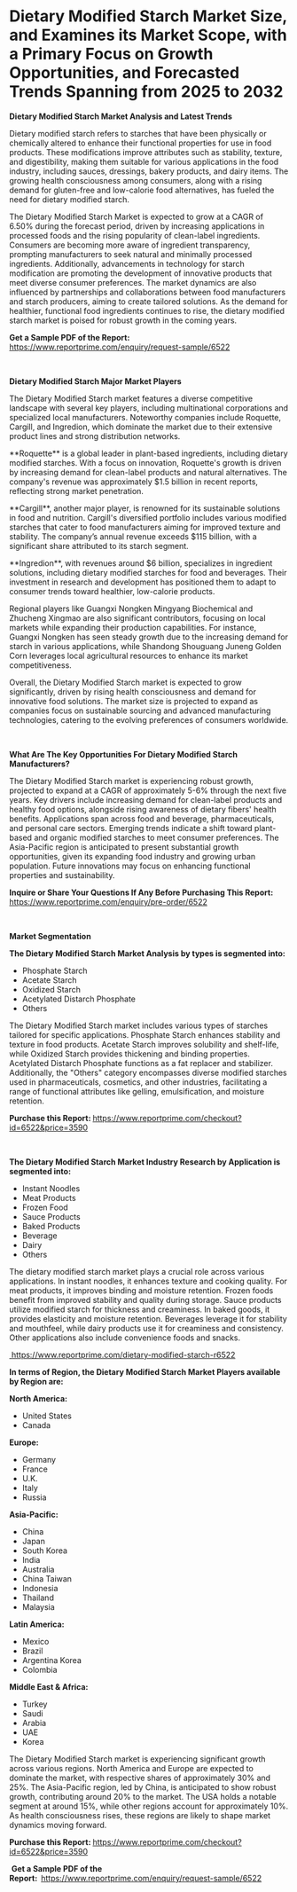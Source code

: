 <p><h1>Dietary Modified Starch Market Size, and Examines its Market Scope, with a Primary Focus on Growth Opportunities, and Forecasted Trends Spanning from 2025 to 2032</h1></p><p><strong>Dietary Modified Starch Market Analysis and Latest Trends</strong></p>
<p><p>Dietary modified starch refers to starches that have been physically or chemically altered to enhance their functional properties for use in food products. These modifications improve attributes such as stability, texture, and digestibility, making them suitable for various applications in the food industry, including sauces, dressings, bakery products, and dairy items. The growing health consciousness among consumers, along with a rising demand for gluten-free and low-calorie food alternatives, has fueled the need for dietary modified starch.</p><p>The Dietary Modified Starch Market is expected to grow at a CAGR of 6.50% during the forecast period, driven by increasing applications in processed foods and the rising popularity of clean-label ingredients. Consumers are becoming more aware of ingredient transparency, prompting manufacturers to seek natural and minimally processed ingredients. Additionally, advancements in technology for starch modification are promoting the development of innovative products that meet diverse consumer preferences. The market dynamics are also influenced by partnerships and collaborations between food manufacturers and starch producers, aiming to create tailored solutions. As the demand for healthier, functional food ingredients continues to rise, the dietary modified starch market is poised for robust growth in the coming years.</p></p>
<p><strong>Get a Sample PDF of the Report:&nbsp;</strong> <a href="https://www.reportprime.com/enquiry/request-sample/6522?utm_campaign=4440&utm_medium=2&utm_source=Github&utm_content=ia&utm_term=15052025&utm_id=dietary-modified-starch">https://www.reportprime.com/enquiry/request-sample/6522</a></p>
<p>&nbsp;</p>
<p><strong>Dietary Modified Starch Major Market Players</strong></p>
<p><p>The Dietary Modified Starch market features a diverse competitive landscape with several key players, including multinational corporations and specialized local manufacturers. Noteworthy companies include Roquette, Cargill, and Ingredion, which dominate the market due to their extensive product lines and strong distribution networks.</p><p>**Roquette** is a global leader in plant-based ingredients, including dietary modified starches. With a focus on innovation, Roquette's growth is driven by increasing demand for clean-label products and natural alternatives. The company's revenue was approximately $1.5 billion in recent reports, reflecting strong market penetration.</p><p>**Cargill**, another major player, is renowned for its sustainable solutions in food and nutrition. Cargill's diversified portfolio includes various modified starches that cater to food manufacturers aiming for improved texture and stability. The company’s annual revenue exceeds $115 billion, with a significant share attributed to its starch segment.</p><p>**Ingredion**, with revenues around $6 billion, specializes in ingredient solutions, including dietary modified starches for food and beverages. Their investment in research and development has positioned them to adapt to consumer trends toward healthier, low-calorie products.</p><p>Regional players like Guangxi Nongken Mingyang Biochemical and Zhucheng Xingmao are also significant contributors, focusing on local markets while expanding their production capabilities. For instance, Guangxi Nongken has seen steady growth due to the increasing demand for starch in various applications, while Shandong Shouguang Juneng Golden Corn leverages local agricultural resources to enhance its market competitiveness.</p><p>Overall, the Dietary Modified Starch market is expected to grow significantly, driven by rising health consciousness and demand for innovative food solutions. The market size is projected to expand as companies focus on sustainable sourcing and advanced manufacturing technologies, catering to the evolving preferences of consumers worldwide.</p></p>
<p>&nbsp;</p>
<p><strong>What Are The Key Opportunities For Dietary Modified Starch Manufacturers?</strong></p>
<p><p>The Dietary Modified Starch market is experiencing robust growth, projected to expand at a CAGR of approximately 5-6% through the next five years. Key drivers include increasing demand for clean-label products and healthy food options, alongside rising awareness of dietary fibers' health benefits. Applications span across food and beverage, pharmaceuticals, and personal care sectors. Emerging trends indicate a shift toward plant-based and organic modified starches to meet consumer preferences. The Asia-Pacific region is anticipated to present substantial growth opportunities, given its expanding food industry and growing urban population. Future innovations may focus on enhancing functional properties and sustainability.</p></p>
<p><strong>Inquire or Share Your Questions If Any Before Purchasing This Report:</strong> <a href="https://www.reportprime.com/enquiry/pre-order/6522?utm_campaign=4440&utm_medium=2&utm_source=Github&utm_content=ia&utm_term=15052025&utm_id=dietary-modified-starch">https://www.reportprime.com/enquiry/pre-order/6522</a></p>
<p>&nbsp;</p>
<p><strong>Market Segmentation</strong></p>
<p><strong>The Dietary Modified Starch Market Analysis by types is segmented into:</strong></p>
<p><ul><li>Phosphate Starch</li><li>Acetate Starch</li><li>Oxidized Starch</li><li>Acetylated Distarch Phosphate</li><li>Others</li></ul></p>
<p><p>The Dietary Modified Starch market includes various types of starches tailored for specific applications. Phosphate Starch enhances stability and texture in food products. Acetate Starch improves solubility and shelf-life, while Oxidized Starch provides thickening and binding properties. Acetylated Distarch Phosphate functions as a fat replacer and stabilizer. Additionally, the "Others" category encompasses diverse modified starches used in pharmaceuticals, cosmetics, and other industries, facilitating a range of functional attributes like gelling, emulsification, and moisture retention.</p></p>
<p><strong>Purchase this Report:&nbsp;</strong><a href="https://www.reportprime.com/checkout?id=6522&price=3590&utm_campaign=4440&utm_medium=2&utm_source=Github&utm_content=ia&utm_term=15052025&utm_id=dietary-modified-starch">https://www.reportprime.com/checkout?id=6522&price=3590</a></p>
<p>&nbsp;</p>
<p><strong>The Dietary Modified Starch Market Industry Research by Application is segmented into:</strong></p>
<p><ul><li>Instant Noodles</li><li>Meat Products</li><li>Frozen Food</li><li>Sauce Products</li><li>Baked Products</li><li>Beverage</li><li>Dairy</li><li>Others</li></ul></p>
<p><p>The dietary modified starch market plays a crucial role across various applications. In instant noodles, it enhances texture and cooking quality. For meat products, it improves binding and moisture retention. Frozen foods benefit from improved stability and quality during storage. Sauce products utilize modified starch for thickness and creaminess. In baked goods, it provides elasticity and moisture retention. Beverages leverage it for stability and mouthfeel, while dairy products use it for creaminess and consistency. Other applications also include convenience foods and snacks.</p></p>
<p><a href="https://www.reportprime.com/dietary-modified-starch-r6522?utm_campaign=4440&utm_medium=2&utm_source=Github&utm_content=ia&utm_term=15052025&utm_id=dietary-modified-starch">&nbsp;https://www.reportprime.com/dietary-modified-starch-r6522</a></p>
<p><strong>In terms of Region, the Dietary Modified Starch Market Players available by Region are:</strong></p>
<p>
    <p> <strong> North America: </strong>
        <ul>
            <li>United States</li>
            <li>Canada</li>
        </ul>
        </p> 
    <p> <strong> Europe: </strong>
        <ul>
            <li>Germany</li>
            <li>France</li>
            <li>U.K.</li>
            <li>Italy</li>
            <li>Russia</li>
        </ul>
        </p> 
    <p> <strong> Asia-Pacific: </strong>
        <ul>
            <li>China</li>
            <li>Japan</li>
            <li>South Korea</li>
            <li>India</li>
            <li>Australia</li>
            <li>China Taiwan</li>
            <li>Indonesia</li>
            <li>Thailand</li>
            <li>Malaysia</li>
        </ul>
        </p> 
    <p> <strong> Latin America: </strong>
        <ul>
            <li>Mexico</li>
            <li>Brazil</li>
            <li>Argentina Korea</li>
            <li>Colombia</li>
        </ul>
        </p> 
    <p> <strong> Middle East & Africa: </strong>
        <ul>
            <li>Turkey</li>
            <li>Saudi</li>
            <li>Arabia</li>
            <li>UAE</li>
            <li>Korea</li>
        </ul>
    </p>
    </p>
<p><p>The Dietary Modified Starch market is experiencing significant growth across various regions. North America and Europe are expected to dominate the market, with respective shares of approximately 30% and 25%. The Asia-Pacific region, led by China, is anticipated to show robust growth, contributing around 20% to the market. The USA holds a notable segment at around 15%, while other regions account for approximately 10%. As health consciousness rises, these regions are likely to shape market dynamics moving forward.</p></p>
<p><strong>Purchase this Report: </strong><a href="https://www.reportprime.com/checkout?id=6522&price=3590&utm_campaign=4440&utm_medium=2&utm_source=Github&utm_content=ia&utm_term=15052025&utm_id=dietary-modified-starch">https://www.reportprime.com/checkout?id=6522&price=3590</a></p>
<p>&nbsp;<strong>Get a Sample PDF of the Report:&nbsp;&nbsp;</strong><a href="https://www.reportprime.com/enquiry/request-sample/6522?utm_campaign=4440&utm_medium=2&utm_source=Github&utm_content=ia&utm_term=15052025&utm_id=dietary-modified-starch">https://www.reportprime.com/enquiry/request-sample/6522</a></p>
<p><strong></strong></p>
<p><p></p><p></p><p></p></p>